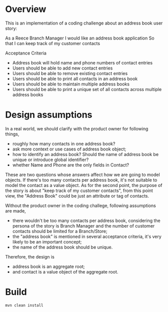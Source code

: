 # Overview
This is an implementation of a coding challenge about an address book user story: 

As a Reece Branch Manager 
I would like an address book application
So that I can keep track of my customer contacts

Acceptance Criteria

* Address book will hold name and phone numbers of contact entries
* Users should be able to add new contact entries
* Users should be able to remove existing contact entries
* Users should be able to print all contacts in an address book
* Users should be able to maintain multiple address books
* Users should be able to print a unique set of all contacts across multiple address books

# Design assumptions
In a real world, we should clarify with the product owner for following things,
* roughly how many contacts in one address book?
* ask more context or use cases of address book object;
* how to identify an address book? Should the name of address book be unique or introduce global identifier?
* whether Name and Phone are the only fields in Contact?

These are two questions whose answers affect how we are going to model objects. If there's too many contacts per address book, it's not suitable to model the contact as a value object. As for the second point, the purpose of the story is about "keep track of my customer contacts", from this point view, the "Address Book" could be just an attribute or tag of contacts. 

Without the product owner in the coding challege, following assumptions are made,
* there wouldn't be too many contacts per address book, considering the persona of the story is Branch Manager and the number of customer contacts should be limited for a Branch/Store;
* the "address book" is mentioned in several acceptance criteria, it's very likely to be an important concept;
* the name of the address book should be unique.

Therefore, the design is

* address book is an aggregate root;
* and contact is a value object of the aggregate root.

# Build
```
mvn clean install
```
